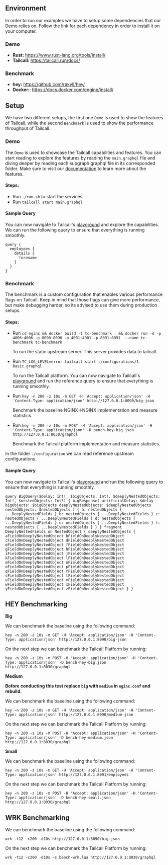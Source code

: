 ## Environment

In order to run our examples we have to setup some dependencies that our Demo relies on.
Follow the link for each dependency in order to install it on your computer.

### Demo

- **Rust:** https://www.rust-lang.org/tools/install/
- **Tailcall:** https://tailcall.run/docs/

### Benchmark

- **hey:** https://github.com/rakyll/hey/
- **Docker:**: https://docs.docker.com/engine/install/

## Setup

We have two different setups, the first one `Demo` is used to show the features of Tailcall,
while the second `Benchmark` is used to show the performance throughput of Tailcall.

### Demo

The `Demo` is used to showcase the Tailcall capabilities and features.
You can start reading to explore the features by reading the `main.graphql` file
and diving deeper by reading each subgraph graphql file in its corresponded folder.
Make sure to visit our [documentation](https://tailcall.run/docs/tailcall-dsl-graphql-custom-directives/) to learn more about the features.

#### Steps:

- Run `./run.sh` to start the services
- Run `tailcall start main.graphql`

#### Sample Query

You can now navigate to Tailcall's [playground](https://tailcall.run/playground/?u=http://127.0.0.1:8030/graphql&utm_source=tailcall-debug&utm_medium=server) and explore the capabilities.
We can run the following query to ensure that everything is running smoothly.

```gql
query {
  employees {
    details {
      forename
    }
  }
}
```

### Benchmark

The benchmark is a custom configuration that enables various performance flags on Tailcall.
Keep in mind that those flags can give more performance, but make debugging harder, so its
advised to use them during production setups.


#### Steps:

- Run `cd nginx && docker build -t tc-benchmark . && docker run -d -p 4006:4006 -p 8090:8090 -p 4001:4001 -p 8091:8091  --name tc-benchmark tc-benchmark`

  To run the static upstream server. This server provides data to tailcall.

- Run `TC_LOG_LEVEL=error tailcall start ./configurations/1-basic.graphql`

  To run the Tailcall platform. You can now navigate to Tailcall's [playground](https://tailcall.run/playground/?u=http://127.0.0.1:8030/graphql&utm_source=tailcall-debug&utm_medium=server) and run the reference query to ensure that everything is running smoothly.


- Run `hey -n 200 -z 10s -m GET -H 'Accept: application/json' -H 'Content-Type: application/json' http://127.0.0.1:8090/big-json`

  Benchmark the baseline NGINX->NGINX implementation and measure statistics.

- Run `hey -n 200 -z 10s -m POST -H 'Accept: application/json' -H 'Content-Type: application/json' -D bench-hey-big.json http://127.0.0.1:8030/graphql`

  Benchmark the Tailcall platform implementation and measure statistics.

In the folder `./configuration` we can read reference upstream configurations.

#### Sample Query

You can now navigate to Tailcall's [playground](https://tailcall.run/playground/?u=http://127.0.0.1:8030/graphql&utm_source=tailcall-debug&utm_medium=server) and run the following query to ensure that everything is running smoothly.

```gql
query BigQuery($delay: Int!, $bigObjects: Int!, $deeplyNestedObjects: Int!, $nestedObjects: Int!) { bigResponse( artificialDelay: $delay bigObjects: $bigObjects deeplyNestedObjects: $deeplyNestedObjects nestedObjects: $nestedObjects ) { a: nestedObjects { ...DeeplyNestedFields } b: nestedObjects { ...DeeplyNestedFields } c: nestedObjects { ...DeeplyNestedFields } d: nestedObjects { ...DeeplyNestedFields } e: nestedObjects { ...DeeplyNestedFields } f: nestedObjects { ...DeeplyNestedFields } } } fragment DeeplyNestedFields on NestedObject { deeplyNestedObjects { aFieldOnDeeplyNestedObject bFieldOnDeeplyNestedObject cFieldOnDeeplyNestedObject dFieldOnDeeplyNestedObject eFieldOnDeeplyNestedObject fFieldOnDeeplyNestedObject gFieldOnDeeplyNestedObject hFieldOnDeeplyNestedObject iFieldOnDeeplyNestedObject jFieldOnDeeplyNestedObject kFieldOnDeeplyNestedObject lFieldOnDeeplyNestedObject mFieldOnDeeplyNestedObject nFieldOnDeeplyNestedObject oFieldOnDeeplyNestedObject pFieldOnDeeplyNestedObject qFieldOnDeeplyNestedObject rFieldOnDeeplyNestedObject sFieldOnDeeplyNestedObject tFieldOnDeeplyNestedObject uFieldOnDeeplyNestedObject vFieldOnDeeplyNestedObject wFieldOnDeeplyNestedObject xFieldOnDeeplyNestedObject yFieldOnDeeplyNestedObject zFieldOnDeeplyNestedObject } }
```

## HEY Benchmarking

**Big**

We can benchmark the baseline using the following command:

```
hey -n 200 -z 10s -m GET -H 'Accept: application/json' -H 'Content-Type: application/json' http://127.0.0.1:8090/big-json
```

On the next step we can benchmark the Tailcall Platform by running:

```
hey -n 200 -z 10s -m POST -H 'Accept: application/json' -H 'Content-Type: application/json' -D bench-hey-big.json http://127.0.0.1:8030/graphql
```

**Medium**

**Before conducting this test replace `big` with `medium` in `nginx.conf` and rebuild.**

We can benchmark the baseline using the following command:

```
hey -n 200 -z 10s -m GET -H 'Accept: application/json' -H 'Content-Type: application/json' http://127.0.0.1:8090/medium-json
```

On the next step we can benchmark the Tailcall Platform by running:

```
hey -n 200 -z 10s -m POST -H 'Accept: application/json' -H 'Content-Type: application/json' -D bench-hey-medium.json http://127.0.0.1:8030/graphql
```

**Small**

We can benchmark the baseline using the following command:

```
hey -n 200 -z 10s -m GET -H 'Accept: application/json' -H 'Content-Type: application/json' http://127.0.0.1:8091/employees
```

On the next step we can benchmark the Tailcall Platform by running:

```
hey -n 200 -z 10s -m POST -H 'Accept: application/json' -H 'Content-Type: application/json' -D bench-hey-small.json http://127.0.0.1:8030/graphql
```

## WRK Benchmarking

We can benchmark the baseline using the following command:

```
wrk -t12 -c200 -d10s http://127.0.0.1:8090/big-json
```

On the next step we can benchmark the Tailcall Platform by running:

```
wrk -t12 -c200 -d10s -s bench-wrk.lua http://127.0.0.1:8030/graphql
```

